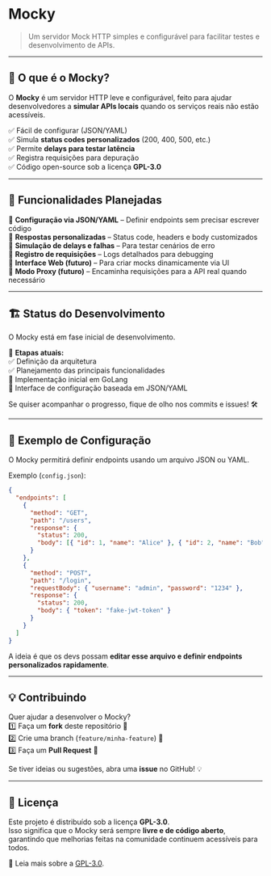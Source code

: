 # Mocky

> Um servidor Mock HTTP simples e configurável para facilitar testes e desenvolvimento de APIs.

---

## 📌 O que é o Mocky?
O **Mocky** é um servidor HTTP leve e configurável, feito para ajudar desenvolvedores a **simular APIs locais** quando os serviços reais não estão acessíveis.  

✅ Fácil de configurar (JSON/YAML)  
✅ Simula **status codes personalizados** (200, 400, 500, etc.)  
✅ Permite **delays para testar latência**  
✅ Registra requisições para depuração  
✅ Código open-source sob a licença **GPL-3.0**  

---

## 🚀 **Funcionalidades Planejadas**
🔹 **Configuração via JSON/YAML** – Definir endpoints sem precisar escrever código  
🔹 **Respostas personalizadas** – Status code, headers e body customizados  
🔹 **Simulação de delays e falhas** – Para testar cenários de erro  
🔹 **Registro de requisições** – Logs detalhados para debugging  
🔹 **Interface Web (futuro)** – Para criar mocks dinamicamente via UI  
🔹 **Modo Proxy (futuro)** – Encaminha requisições para a API real quando necessário  

---

## 🏗 **Status do Desenvolvimento**
O Mocky está em fase inicial de desenvolvimento.  

📌 **Etapas atuais:**  
✅ Definição da arquitetura  
✅ Planejamento das principais funcionalidades  
🚧 Implementação inicial em GoLang  
📌 Interface de configuração baseada em JSON/YAML  

Se quiser acompanhar o progresso, fique de olho nos commits e issues! 🛠️  

---

## 📂 **Exemplo de Configuração**
O Mocky permitirá definir endpoints usando um arquivo JSON ou YAML.  

Exemplo (`config.json`):
```json
{
  "endpoints": [
    {
      "method": "GET",
      "path": "/users",
      "response": {
        "status": 200,
        "body": [{ "id": 1, "name": "Alice" }, { "id": 2, "name": "Bob" }]
      }
    },
    {
      "method": "POST",
      "path": "/login",
      "requestBody": { "username": "admin", "password": "1234" },
      "response": {
        "status": 200,
        "body": { "token": "fake-jwt-token" }
      }
    }
  ]
}
```
A ideia é que os devs possam **editar esse arquivo e definir endpoints personalizados rapidamente**.

---

## 💡 **Contribuindo**
Quer ajudar a desenvolver o Mocky?  
1️⃣ Faça um **fork** deste repositório 🍴  
2️⃣ Crie uma branch (`feature/minha-feature`) 🌱  
3️⃣ Faça um **Pull Request** 🚀  

Se tiver ideias ou sugestões, abra uma **issue** no GitHub! 💡  

---

## 📜 **Licença**
Este projeto é distribuído sob a licença **GPL-3.0**.  
Isso significa que o Mocky será sempre **livre e de código aberto**, garantindo que melhorias feitas na comunidade continuem acessíveis para todos.  

🔗 Leia mais sobre a [GPL-3.0](https://www.gnu.org/licenses/gpl-3.0.pt-br.html).
